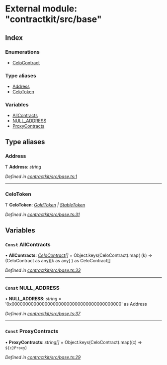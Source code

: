 # External module: "contractkit/src/base"

## Index

### Enumerations

* [CeloContract](../enums/_contractkit_src_base_.celocontract.md)

### Type aliases

* [Address](_contractkit_src_base_.md#address)
* [CeloToken](_contractkit_src_base_.md#celotoken)

### Variables

* [AllContracts](_contractkit_src_base_.md#const-allcontracts)
* [NULL_ADDRESS](_contractkit_src_base_.md#const-null_address)
* [ProxyContracts](_contractkit_src_base_.md#const-proxycontracts)

## Type aliases

###  Address

Ƭ **Address**: *string*

*Defined in [contractkit/src/base.ts:1](https://github.com/celo-org/celo-monorepo/blob/master/packages/contractkit/src/base.ts#L1)*

___

###  CeloToken

Ƭ **CeloToken**: *[GoldToken](../enums/_contractkit_src_base_.celocontract.md#goldtoken) | [StableToken](../enums/_contractkit_src_base_.celocontract.md#stabletoken)*

*Defined in [contractkit/src/base.ts:31](https://github.com/celo-org/celo-monorepo/blob/master/packages/contractkit/src/base.ts#L31)*

## Variables

### `Const` AllContracts

• **AllContracts**: *[CeloContract](../enums/_contractkit_src_base_.celocontract.md)[]* = Object.keys(CeloContract).map(
  (k) => (CeloContract as any)[k as any]
) as CeloContract[]

*Defined in [contractkit/src/base.ts:33](https://github.com/celo-org/celo-monorepo/blob/master/packages/contractkit/src/base.ts#L33)*

___

### `Const` NULL_ADDRESS

• **NULL_ADDRESS**: *string* = '0x0000000000000000000000000000000000000000' as Address

*Defined in [contractkit/src/base.ts:37](https://github.com/celo-org/celo-monorepo/blob/master/packages/contractkit/src/base.ts#L37)*

___

### `Const` ProxyContracts

• **ProxyContracts**: *string[]* = Object.keys(CeloContract).map((c) => `${c}Proxy`)

*Defined in [contractkit/src/base.ts:29](https://github.com/celo-org/celo-monorepo/blob/master/packages/contractkit/src/base.ts#L29)*
